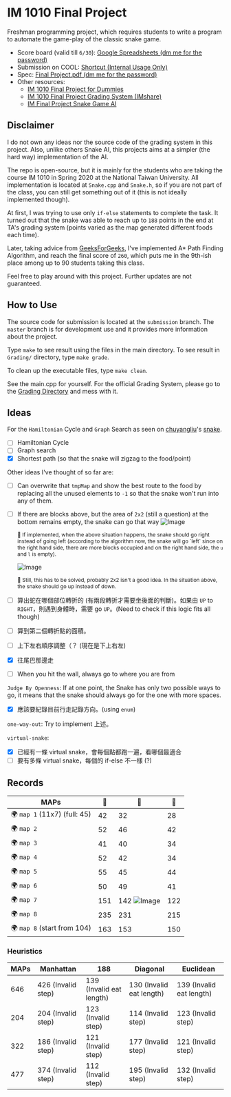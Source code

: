 # IM 1010 Final Project
Freshman programming project, which requires students to write a program to automate the game-play of the classic snake game.

+ Score board (valid till `6/30`): [Google Spreadsheets (dm me for the password)](https://thinfi.com/r0zn)
+ Submission on COOL:  [Shortcut (Internal Usage Only)](https://cool.ntu.edu.tw/courses/765/assignments/14537)
+ Spec: [Final Project.pdf (dm me for the password)](./Final%20Project.pdf)
+ Other resources:
    + [IM 1010 Final Project for Dummies](https://github.com/icheft/IM-1010-Final-Project-For-Dummies)
    + [IM 1010 Final Project Grading System (IMshare)](https://github.com/icheft/IM-1010-Final-Project-Grading-System)
    + [IM Final Project Snake Game AI](https://github.com/easonyu0203/IM-final-project)

## Disclaimer
I do not own any ideas nor the source code of the grading system in this project. Also, unlike others Snake AI, this projects aims at a simpler (the hard way) implementation of the AI.

The repo is open-source, but it is mainly for the students who are taking the course IM 1010 in Spring 2020 at the National Taiwan University. All implementation is located at `Snake.cpp` and `Snake.h`, so if you are not part of the class, you can still get something out of it (this is not ideally implemented though). 

At first, I was trying to use only `if-else` statements to complete the task. It turned out that the snake was able to reach up to `188` points in the end at TA's grading system (points varied as the map generated different foods each time).

Later, taking advice from [GeeksForGeeks](https://www.geeksforgeeks.org/a-search-algorithm/), I've implemented A* Path Finding Algorithm, and reach the final score of `260`, which puts me in the 9th-ish place among up to 90 students taking this class.

Feel free to play around with this project. Further updates are not guaranteed.


## How to Use
The source code for submission is located at the `submission` branch. The `master` branch is for development use and it provides more information about the project. 

Type `make` to see result using the files in the main directory. To see result in `Grading/` directory, type `make grade`.

To clean up the executable files, type `make clean`.


See the main.cpp for yourself. For the official Grading System, please go to the [Grading Directory](./Grading) and mess with it.

## Ideas
For the `Hamiltonian` Cycle and `Graph` Search as seen on [chuyangliu](https://github.com/chuyangliu)'s [snake](https://github.com/chuyangliu/snake).
+ [ ] Hamiltonian Cycle
+ [ ] Graph search 
+ [x] Shortest path (so that the snake will zigzag to the food/point)

Other ideas I've thought of so far are:
+ [ ] Can overwrite that `tmpMap` and show the best route to the food by replacing all the unused elements to `-1` so that the snake won't run into any of them.


+ [ ] If there are blocks above, but the area of `2x2` (still a question) at the bottom remains empty, the snake can go that way
    ![Image](https://i.imgur.com/dP7m2q9.png)
    <p style="font-size: 12px">🔺 If implemented, when the above situation happens, the snake should go right instead of going left (according to the algorithm now, the snake will go `left` since on the right hand side, there are more blocks occupied and on the right hand side, the <code>u</code> and <code>l</code> is empty).</p>

    ![Image](https://i.imgur.com/JCPNxtQ.png)
    <p style="font-size: 12px">🔺 Still, this has to be solved, probably 2x2 isn't a good idea. In the situation above, the snake should go up instead of down. </p>
+ [ ] 算出蛇在哪個部位轉折的 (有兩段轉折才需要坐後面的判斷)。如果由 `UP` to `RIGHT`，則遇到身體時，需要 go `UP`。(Need to check if this logic fits all though)
+ [ ] 算到第二個轉折點的面積。

+ [ ] 上下左右順序調整（？ (現在是下上右左)

+ [x] 往尾巴那邊走
+ [ ] When you hit the wall, always go to where you are from



`Judge By Openness`: 
If at one point, the Snake has only two possible ways to go, it means that the snake should always go for the one with more spaces.

+ [x] 應該要紀錄目前行走記錄方向。(using `enum`)


`one-way-out`:
Try to implement 上述。


`virtual-snake`:
+ [x] 已經有一條 virtual snake，會每個點都跑一遍，看哪個最適合
+ [ ] 要有多條 virtual snake，每個的 if-else 不一樣 (?)

## Records
| MAPs                        | 🥇   | 🥈                                             | 🥉   |
| --------------------------- | --- | --------------------------------------------- | --- |
| 🌍 `map 1` (11x7) (full: 45) | 42  | 32                                            | 28  | 27 (run into 1-col dead-end) | 23          | 20  | 19  | 16  | 15  | 13 (run into 1-col dead-end) |
| 🌍 `map 2`                   | 52  | 46                                            | 42  | 41                           | 37          | 36  | 33  | 31  | 26  | 22                           |
| 🌍 `map 3`                   | 41  | 40                                            | 34  | 34                           | 30          | 23  | 20  | 10  |
| 🌍 `map 4`                   | 52  | 42                                            | 34  | 33                           | 29          | 20  | 15  |
| 🌍 `map 5`                   | 55  | 45                                            | 44  | 33                           | 28          | 25  | 23  | 21  |
| 🌍 `map 6`                   | 50  | 49                                            | 41  | 32                           | 28          | 27  | 23  | 20  | 16  |
| 🌍 `map 7`                   | 151 | 142 ![Image](https://i.imgur.com/J0Db3qH.png) | 122 | 120 (fixed)                  | 120         | 117 | 114 | 113 | 104 | 93                           | 90  | 84  | 74  | 66                            | 63                            |
| 🌍 `map 8`                   | 235 | 231                                           | 215 |                              | 186         | 182 | 216 | 176 | 176 | 163                          | 162 | 161 | 160 | 154 (run into 1-col dead-end) | 151 (run into 1-col dead-end) | 130 | 121 120 | 110 | 105 | 87 |
| 🌍 `map 8`  (start from 104) | 163 | 153                                           | 150 | 149                          | 124   ｜122 | 114 | 112 |


### Heuristics
| MAPs | Manhattan          | 188                      | Diagonal                 | Euclidean                |
| ---- | ------------------ | ------------------------ | ------------------------ | ------------------------ |
| 646  | 426 (Invalid step) | 139 (Invalid eat length) | 130 (Invalid eat length) | 139 (Invalid eat length) |
| 204  | 204 (Invalid step) | 123 (Invalid step)       | 114 (Invalid step)       | 123 (Invalid step)       |
| 322  | 186 (Invalid step) | 121 (Invalid step)       | 177 (Invalid step)       | 121 (Invalid step)       |
| 477  | 374 (Invalid step) | 112 (Invalid step)       | 195 (Invalid step)       | 132 (Invalid step)       |